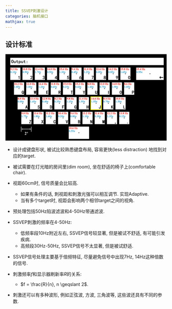 ```yaml
---
title: SSVEP刺激设计
categories: 脑机接口
mathjax: true
---
```




## 设计标准

![SSVEP刺激](./ssvep_stimulus/image-20240804122048217.png)

* 设计成键盘形状, 被试比较熟悉键盘布局, 容易更快(less distraction) 地找到对应的target.
* 被试需要在灯光暗的房间里(dim room), 坐在舒适的椅子上(comfortable chair).
* 视距60cm时, 信号质量会比较高.
  * 如果有条件的话, 刺视距和刺激光强可以相互调节. 实现Adaptive.
  * 当有多个target时, 视距会影响两个相邻target之间的视角.
* 预处理包括50Hz陷波滤波和4-50Hz带通滤波.
* SSVEP刺激的频率在4-50Hz:
  * 低频率段10Hz附近左右, SSVEP信号较显著, 但是被试不舒适, 有可能引发疾病.
  * 高频段30Hz-50Hz, SSVEP信号不太显著, 但是被试舒适.
* SSVEP信号处理主要基于倍频特征, 尽量避免信号中出现7Hz, 14Hz这种倍数的信号.
* 刺激频率$f$和显示器刷新率$R$的关系:
  * $f = \frac{R}{n}, n \geqslant 2$.

* 刺激还可以有多种波形, 例如正弦波, 方波, 三角波等, 这些波还具有不同的参数.
